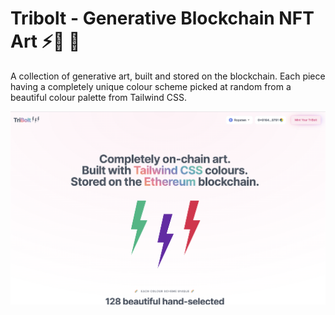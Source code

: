 # Tribolt - Generative Blockchain NFT Art ⚡️🌈 🎨

A collection of generative art, built and stored on the blockchain. Each piece having a completely unique colour scheme picked at random from a beautiful colour palette from Tailwind CSS.

![Landing page](frontend/src/lib/assets/landing.png)